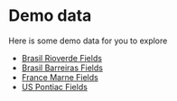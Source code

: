# Demo data

Here is some demo data for you to explore

- [Brasil Rioverde Fields](https://constellr-products-shared.s3.eu-central-1.amazonaws.com/br-rioverde-2023.zip)
- [Brasil Barreiras Fields](https://constellr-products-shared.s3.eu-central-1.amazonaws.com/br-barreiras-2023.zip)
- [France Marne Fields](https://constellr-products-shared.s3.eu-central-1.amazonaws.com/fr-marne-2023.zip)
- [US Pontiac Fields](https://constellr-products-shared.s3.eu-central-1.amazonaws.com/us-pontiac-2023.zip)


